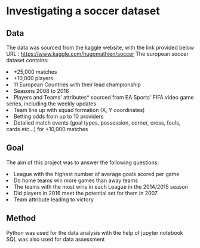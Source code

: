 # Investigating a soccer dataset
## Data
The data was sourced from the kaggle website, with the link provided below <br>
URL : https://www.kaggle.com/hugomathien/soccer
The european soccer dataset contains:
<li>+25,000 matches</li>
<li>+10,000 players</li>
<li>11 European Countries with their lead championship</li>
<li>Seasons 2008 to 2016</li>
<li>Players and Teams' attributes* sourced from EA Sports' FIFA video game series, including the weekly updates</li>
<li>Team line up with squad formation (X, Y coordinates)</li>
<li>Betting odds from up to 10 providers</li>
<li>Detailed match events (goal types, possession, corner, cross, fouls, cards etc…) for +10,000 matches</li>

## Goal
The aim of this project was to answer the following questions:
<li>League with the highest number of average goals scored per game</li>
<li>Do home teams win more games than away teams</li>
<li>The teams with the most wins in each League in the 2014/2015 season</li>
<li>Did players in 2016 meet the potential set for them in 2007</li>
<li>Team attribute leading to victory</li>

## Method
Python was used for the data analysis with the help of jupyter notebook 
SQL was also used for data assessment
